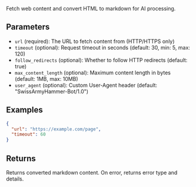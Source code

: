 Fetch web content and convert HTML to markdown for AI processing.

## Parameters

- `url` (required): The URL to fetch content from (HTTP/HTTPS only)
- `timeout` (optional): Request timeout in seconds (default: 30, min: 5, max: 120)
- `follow_redirects` (optional): Whether to follow HTTP redirects (default: true)
- `max_content_length` (optional): Maximum content length in bytes (default: 1MB, max: 10MB)
- `user_agent` (optional): Custom User-Agent header (default: "SwissArmyHammer-Bot/1.0")

## Examples

```json
{
  "url": "https://example.com/page",
  "timeout": 60
}
```

## Returns

Returns converted markdown content. On error, returns error type and details.
